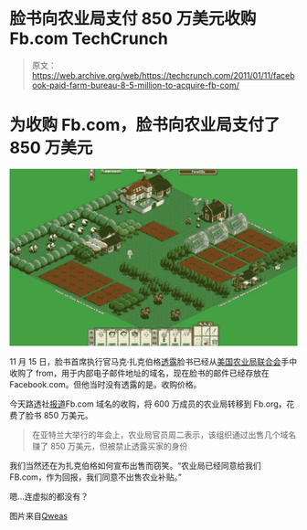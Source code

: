 # 脸书向农业局支付 850 万美元收购 Fb.com TechCrunch

> 原文：<https://web.archive.org/web/https://techcrunch.com/2011/01/11/facebook-paid-farm-bureau-8-5-million-to-acquire-fb-com/>

# 为收购 Fb.com，脸书向农业局支付了 850 万美元

![](img/c1a1432fcb5e6ba514bb23aca37ba24d.png)

11 月 15 日，脸书首席执行官马克·扎克伯格[透露](https://web.archive.org/web/20230202230207/https://techcrunch.com/2010/11/15/facebook-acquired-fb-com-from-the-american-farm-bureau/)脸书已经从[美国农业局联合会](https://web.archive.org/web/20230202230207/http://www.fb.org/)手中收购了 from，用于内部电子邮件地址的域名，现在脸书的邮件已经存放在 Facebook.com。但他当时没有透露的是。收购价格。

今天路透社[报道](https://web.archive.org/web/20230202230207/http://blogs.reuters.com/mediafile/2011/01/11/farm-bureau-finds-wealthy-friend-in-facebook/)Fb.com 域名的收购，将 600 万成员的农业局转移到 Fb.org，花费了脸书 850 万美元。

> 在亚特兰大举行的年会上，农业局官员周二表示，该组织通过出售几个域名赚了 850 万美元，但被禁止透露买家的身份

我们当然还在为扎克伯格如何宣布出售而窃笑。“农业局已经同意给我们 FB.com，作为回报，我们同意不出售农业补贴。”

嗯…连虚拟的都没有？

图片来自[Qweas](https://web.archive.org/web/20230202230207/http://www.qweas.com/reviews/farmville-cheat-engine.htm)